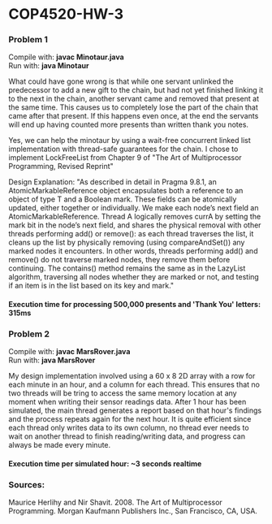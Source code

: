 # COP4520-HW-3

### Problem 1

Compile with: **javac Minotaur.java**  
Run with: **java Minotaur**

What could have gone wrong is that while one servant unlinked the predecessor to add a new gift to the chain, but had not yet finished linking it to the next in the chain, another servant came and removed that present at the same time. This causes us to completely lose the part of the chain that came after that present. If this happens even once, at the end the servants will end up having counted more presents than written thank you notes.

Yes, we can help the minotaur by using a wait-free concurrent linked list implementation with thread-safe guarantees for the chain. I chose to implement LockFreeList from Chapter 9 of "The Art of Multiprocessor Programming, Revised Reprint"

Design Explanation:
"As described in detail in Pragma 9.8.1, an AtomicMarkableReference<T> object encapsulates both a reference to an object of type T and a Boolean mark. These fields can be atomically updated, either together or individually. We make each node’s next field an AtomicMarkableReference<Node>. Thread A logically removes currA by setting the mark bit in the node’s next field, and shares the physical removal with other threads performing add() or remove(): as each thread traverses the list, it cleans up the list by physically removing (using compareAndSet()) any marked nodes it encounters. In other words, threads performing add() and remove() do not traverse marked nodes, they remove them before continuing. The contains() method remains the same as in the LazyList algorithm, traversing all nodes whether they are marked or not, and testing if an item is in the list based on its key and mark."

#### Execution time for processing 500,000 presents and 'Thank You' letters: 315ms

### Problem 2

Compile with: **javac MarsRover.java**  
Run with: **java MarsRover**

My design implementation involved using a 60 x 8 2D array with a row for each minute in an hour, and a column for each thread. This ensures that no two threads will be tring to access the same memory location at any moment when writing their sensor readings data. After 1 hour has been simulated, the main thread generates a report based on that hour's findings and the process repeats again for the next hour. It is quite efficient since each thread only writes data to its own column, no thread ever needs to wait on another thread to finish reading/writing data, and progress can always be made every minute.

#### Execution time per simulated hour: ~3 seconds realtime
  
  
### Sources:
Maurice Herlihy and Nir Shavit. 2008. The Art of Multiprocessor Programming. Morgan Kaufmann Publishers Inc., San Francisco, CA, USA.
